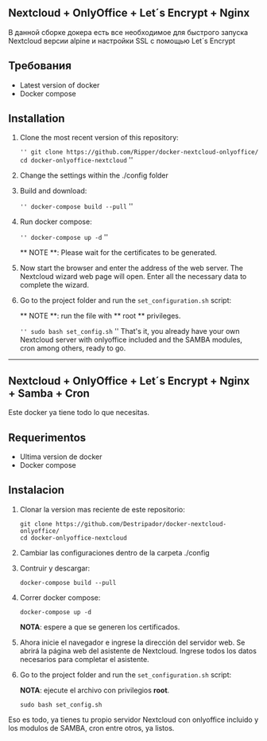 ## Nextcloud + OnlyOffice + Let´s Encrypt + Nginx

В данной сборке докера есть все необходимое для быстрого запуска Nextcloud версии alpine и настройки SSL с помощью Let´s Encrypt

## Требования

* Latest version of docker
* Docker compose


## Installation

1. Clone the most recent version of this repository:

    `` ''
    git clone https://github.com/Ripper/docker-nextcloud-onlyoffice/
    cd docker-onlyoffice-nextcloud
    `` ''
2. Change the settings within the ./config folder

3. Build and download:

    `` ''
    docker-compose build --pull
    `` ''

4. Run docker compose:

    `` ''
    docker-compose up -d
    `` ''

    ** NOTE **: Please wait for the certificates to be generated.

5. Now start the browser and enter the address of the web server. The Nextcloud wizard web page will open. Enter all the necessary data to complete the wizard.

6. Go to the project folder and run the `set_configuration.sh` script:

    ** NOTE **: run the file with ** root ** privileges.

    `` ''
    sudo bash set_config.sh
    `` ''
That's it, you already have your own Nextcloud server with onlyoffice included and the SAMBA modules, cron among others, ready to go.

[1]: http://dev.onlyoffice.org
[2]: https://github.com/ONLYOFFICE/DocumentServer
[3]: http://stackoverflow.com/questions/tagged/onlyoffice


------------------------------------------------------------------------------------------------------------------------------------------------

## Nextcloud + OnlyOffice + Let´s Encrypt + Nginx + Samba + Cron

Este docker ya tiene todo lo que necesitas.

## Requerimentos

* Ultima version de docker
* Docker compose 


## Instalacion

1. Clonar la version mas reciente de este repositorio:

    ```
    git clone https://github.com/Destripador/docker-nextcloud-onlyoffice/
    cd docker-onlyoffice-nextcloud
    ```
2. Cambiar las configuraciones dentro de la carpeta ./config

3. Contruir y descargar:

    ```
    docker-compose build --pull
    ```

4. Correr docker compose:

    ```
    docker-compose up -d
    ```

    **NOTA**: espere a que se generen los certificados.

5. Ahora inicie el navegador e ingrese la dirección del servidor web. Se abrirá la página web del asistente de Nextcloud. Ingrese todos los datos necesarios para completar el asistente. 

6. Go to the project folder and run the `set_configuration.sh` script:

    **NOTA**: ejecute el archivo con privilegios **root**.

    ```
    sudo bash set_config.sh
    ```
Eso es todo, ya tienes tu propio servidor Nextcloud con onlyoffice incluido y los modulos de SAMBA, cron entre otros, ya listos.

[1]: http://dev.onlyoffice.org
[2]: https://github.com/ONLYOFFICE/DocumentServer
[3]: http://stackoverflow.com/questions/tagged/onlyoffice
